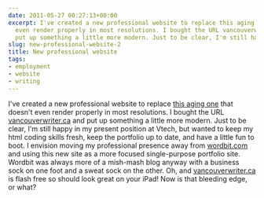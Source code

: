 ```yaml
---
date: 2011-05-27 00:27:13+00:00
excerpt: I've created a new professional website to replace this aging one that doesn't
  even render properly in most resolutions. I bought the URL vancouverwriter.ca and
  put up something a little more modern. Just to be clear, I'm still happy in my present...
slug: new-professional-website-2
title: New professional website
tags:
- employment
- website
- writing
---
```


I've created a new professional website to replace [this aging one](http://wordbit.com/eportfolio/) that doesn't even render properly in most resolutions. I bought the URL [vancouverwriter.ca](http://vancouverwriter.ca) and put up something a little more modern. Just to be clear, I'm still happy in my present position at Vtech, but wanted to keep my html coding skills fresh, keep the portfolio up to date, and have a little fun to boot. I envision moving my professional presence away from [wordbit.com](http://wordbit.com) and using this new site as a more focused single-purpose portfolio site. Wordbit was always more of a mish-mash blog anyway with a business sock on one foot and a sweat sock on the other. Oh, and [vancouverwriter.ca](http://vancouverwriter.ca) is flash free so should look great on your iPad! Now is that bleeding edge, or what?
